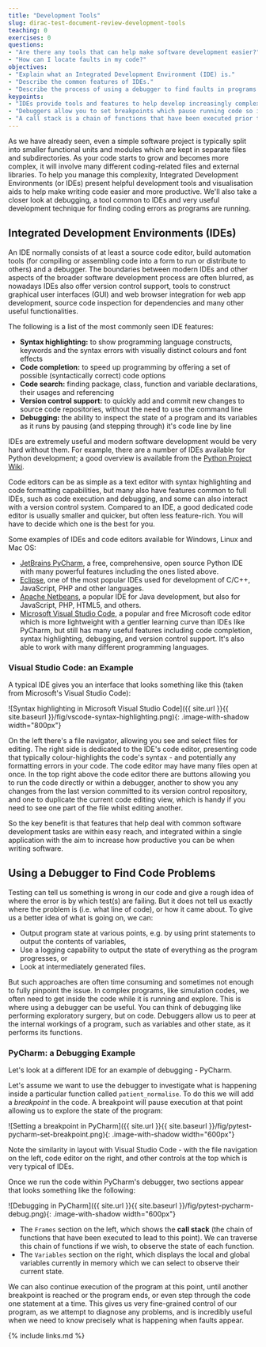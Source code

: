 ```yaml
---
title: "Development Tools"
slug: dirac-test-document-review-development-tools
teaching: 0
exercises: 0
questions:
- "Are there any tools that can help make software development easier?"
- "How can I locate faults in my code?"
objectives:
- "Explain what an Integrated Development Environment (IDE) is."
- "Describe the common features of IDEs."
- "Describe the process of using a debugger to find faults in programs."
keypoints:
- "IDEs provide tools and features to help develop increasingly complex code."
- "Debuggers allow you to set breakpoints which pause running code so its state can be inspected."
- "A call stack is a chain of functions that have been executed prior to a certain point."
---
```


As we have already seen, even a simple software project is typically split into smaller functional units and modules which are kept in separate files and subdirectories. As your code starts to grow and becomes more complex, it will involve many different coding-related files and external libraries. To help you manage this complexity, Integrated Development Environments (or IDEs) present helpful development tools and visualisation aids to help make writing code easier and more productive. We'll also take a closer look at debugging, a tool common to IDEs and very useful development technique for finding coding errors as programs are running.


## Integrated Development Environments (IDEs)

An IDE normally consists of at least a source code editor, build automation tools (for compiling or assembling code into a form to run or distribute to others) and a debugger. The boundaries between modern IDEs and other aspects of the broader software development process are often blurred, as nowadays IDEs also offer version control support, tools to construct graphical user interfaces (GUI) and web browser integration for web app development, source code inspection for dependencies and many other useful functionalities.

The following is a list of the most commonly seen IDE features:

- **Syntax highlighting:** to show programming language constructs, keywords and the syntax errors with visually distinct colours and font effects
- **Code completion:** to speed up programming by offering a set of possible (syntactically correct) code options
- **Code search:** finding package, class, function and variable declarations, their usages and referencing
- **Version control support:** to quickly add and commit new changes to source code repositories, without the need to use the command line
- **Debugging:** the ability to inspect the state of a program and its variables as it runs by pausing (and stepping through) it's code line by line

IDEs are extremely useful and modern software development would be very hard without them. For example, there are a number of IDEs available for Python development; a good overview is available from the [Python Project Wiki](https://wiki.python.org/moin/IntegratedDevelopmentEnvironments).

Code editors can be as simple as a text editor with syntax highlighting and code formatting capabilities, but many also have features common to full IDEs, such as code execution and debugging, and some can also interact with a version control system. Compared to an IDE, a good dedicated code editor is usually smaller and quicker, but often less feature-rich. You will have to decide which one is the best for you.

Some examples of IDEs and code editors available for Windows, Linux and Mac OS:

- [JetBrains PyCharm](https://www.jetbrains.com/pycharm/), a free, comprehensive, open source Python IDE with many powerful features including the ones listed above.
- [Eclipse](https://www.eclipse.org/ide/), one of the most popular IDEs used for development of C/C++, JavaScript, PHP and other languages.
- [Apache Netbeans](https://netbeans.apache.org/), a popular IDE for Java development, but also for JavaScript, PHP, HTML5, and others.
- [Microsoft Visual Studio Code](https://code.visualstudio.com/), a popular and free Microsoft code editor which is more lightweight with a gentler learning curve than IDEs like PyCharm, but still has many useful features including code completion, syntax highlighting, debugging, and version control support. It's also able to work with many different programming languages.

### Visual Studio Code: an Example

A typical IDE gives you an interface that looks something like this (taken from Microsoft's Visual Studio Code):

![Syntax highlighting in Microsoft Visual Studio Code]({{ site.url }}{{ site.baseurl }}/fig/vscode-syntax-highlighting.png){: .image-with-shadow width="800px"}

On the left there's a file navigator, allowing you see and select files for editing. The right side is dedicated to the IDE's code editor, presenting code that typically colour-highlights the code's syntax - and potentially any formatting errors in your code. The code editor may have many files open at once. In the top right above the code editor there are buttons allowing you to run the code directly or within a debugger, another to show you any changes from the last version committed to its version control repository, and one to duplicate the current code editing view, which is handy if you need to see one part of the file whilst editing another.

So the key benefit is that features that help deal with common software development tasks are within easy reach, and integrated within a single application with the aim to increase how productive you can be when writing software.

## Using a Debugger to Find Code Problems

Testing can tell us something is wrong in our code and give a rough idea of where the error is by which test(s) are failing. But it does not tell us exactly where the problem is (i.e. what line of code), or how it came about. To give us a better idea of what is going on, we can:

- Output program state at various points, e.g. by using print statements to output the contents of variables,
- Use a logging capability to output the state of everything as the program progresses, or
- Look at intermediately generated files.

But such approaches are often time consuming and sometimes not enough to fully pinpoint the issue. In complex programs, like simulation codes, we often need to get inside the code while it is running and explore. This is where using a debugger can be useful. You can think of debugging like performing exploratory surgery, but on code. Debuggers allow us to peer at the internal workings of a program, such as variables and other state, as it performs its functions.

### PyCharm: a Debugging Example

Let's look at a different IDE for an example of debugging - PyCharm.

Let's assume we want to use the debugger to investigate what is happening inside a particular function called `patient_normalise`. To do this we will add a *breakpoint* in the code. A breakpoint will pause execution at that point allowing us to explore the state of the program:

![Setting a breakpoint in PyCharm]({{ site.url }}{{ site.baseurl }}/fig/pytest-pycharm-set-breakpoint.png){: .image-with-shadow width="600px"}

Note the similarity in layout with Visual Studio Code - with the file navigation on the left, code editor on the right, and other controls at the top which is very typical of IDEs.

Once we run the code within PyCharm's debugger, two sections appear that looks something like the following:

![Debugging in PyCharm]({{ site.url }}{{ site.baseurl }}/fig/pytest-pycharm-debug.png){: .image-with-shadow width="600px"}

- The `Frames` section on the left, which shows the **call stack** (the chain of functions that have been executed to lead to this point). We can traverse this chain of functions if we wish, to observe the state of each function.
- The `Variables` section on the right, which displays the local and global variables currently in memory which we can select to observe their current state.

We can also continue execution of the program at this point, until another breakpoint is reached or the program ends, or even step through the code one statement at a time. This gives us very fine-grained control of our program, as we attempt to diagnose any problems, and is incredibly useful when we need to know precisely what is happening when faults appear.

{% include links.md %}
